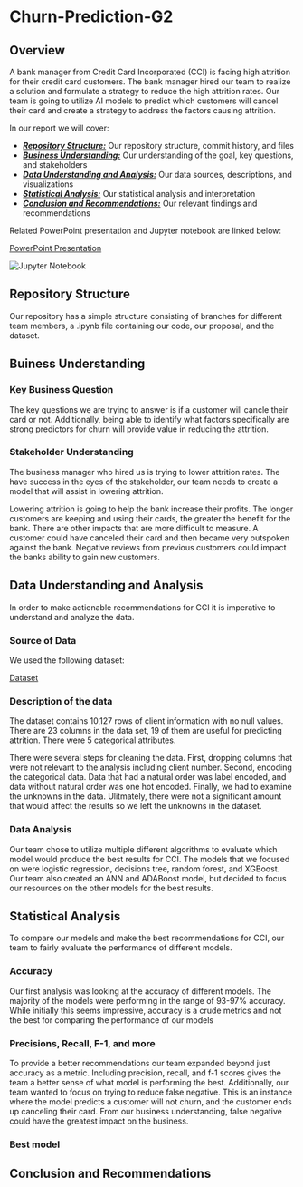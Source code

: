 # Churn-Prediction-G2

## Overview


A bank manager from Credit Card Incorporated (CCI) is facing high attrition for their credit card customers. The bank manager hired our team to realize a solution and formulate a strategy to reduce the high attrition rates. Our team is going to utilize AI models to predict which customers will cancel their card and create a strategy to address the factors causing attrition.

In our report we will cover:

* [***Repository Structure:***](#repository-structure) Our repository structure, commit history, and files
* [***Business Understanding:***](#business-understanding) Our understanding of the goal, key questions, and stakeholders
* [***Data Understanding and Analysis:***](#data-understanding-and-analysis) Our data sources, descriptions, and visualizations
* [***Statistical Analysis:***](#statistical-analysis) Our statistical analysis and interpretation
* [***Conclusion and Recommendations:***](#conclusions-and-recommendations) Our relevant findings and recommendations

Related PowerPoint presentation and Jupyter notebook are linked below:

[PowerPoint Presentation]()

![Jupyter Notebook](https://github.com/PaolaMalagon/Churn-Prediction-G2/blob/main/Churn-Prediction-G2.ipynb)

## Repository Structure

Our repository has a simple structure consisting of branches for different team members, a .ipynb file containing our code, our proposal, and the dataset.

## Buiness Understanding

### Key Business Question

The key questions we are trying to answer is if a customer will cancle their card or not. Additionally, being able to identify what factors specifically are strong predictors for churn will provide value in reducing the attrition. 

### Stakeholder Understanding

The business manager who hired us is trying to lower attrition rates. The have success in the eyes of the stakeholder, our team needs to create a model that will assist in lowering attrition.

Lowering attrition is going to help the bank increase their profits. The longer customers are keeping and using their cards, the greater the benefit for the bank. There are other impacts that are more difficult to measure. A customer could have canceled their card and then became very outspoken against the bank. Negative reviews from previous customers could impact the banks ability to gain new customers. 

## Data Understanding and Analysis

In order to make actionable recommendations for CCI it is imperative to understand and analyze the data.

### Source of Data

We used the following dataset:

[Dataset](credit_card_churn.csv)

### Description of the data

The dataset contains 10,127 rows of client information with no null values. There are 23 columns in the data set, 19 of them are useful for predicting attrition. There were 5 categorical attributes. 

There were several steps for cleaning the data. First, dropping columns that were not relevant to the analysis including client number. Second, encoding the categorical data. Data that had a natural order was label encoded, and data without natural order was one hot encoded. Finally, we had to examine the unknowns in the data. Ulitmately, there were not a significant amount that would affect the results so we left the unknowns in the dataset. 

### Data Analysis

Our team chose to utilize multiple different algorithms to evaluate which model would produce the best results for CCI. The models that we focused on were logistic regression, decisions tree, random forest, and XGBoost. Our team also created an ANN and ADABoost model, but decided to focus our resources on the other models for the best results. 

## Statistical Analysis

To compare our models and make the best recommendations for CCI, our team to fairly evaluate the performance of different models.

### Accuracy

Our first analysis was looking at the accuracy of different models. The majority of the models were performing in the range of 93-97% accuracy. While initially this seems impressive, accuracy is a crude metrics and not the best for comparing the performance of our models

### Precisions, Recall, F-1, and more

To provide a better recommendations our team expanded beyond just accuracy as a metric. Including precision, recall, and f-1 scores gives the team a better sense of what model is performing the best. Additionally, our team wanted to focus on trying to reduce false negative. This is an instance where the model predicts a customer will not churn, and the customer ends up canceling their card. From our business understanding, false negative could have the greatest impact on the business. 

### Best model

## Conclusion and Recommendations